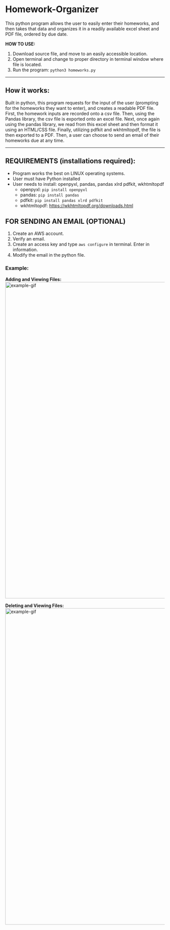 # Homework-Organizer
This python program allows the user to easily enter their homeworks, and then takes that data and organizes it in a readily available excel sheet and PDF file, ordered by due date.

**HOW TO USE:**
1. Download source file, and move to an easily accessible location.
2. Open terminal and change to proper directory in terminal window where file is located.
3. Run the program: `python3 homeworks.py`

---

## How it works:
Built in python, this program requests for the input of the user (prompting for the homeworks they want to enter), and creates a readable PDF file. First, the homework inputs are recorded onto a csv file. Then, using the Pandas library, the csv file is exported onto an excel file. Next, once again using the pandas library, we read from this excel sheet and then format it using an HTML/CSS file. Finally, utilizing pdfkit and wkhtmltopdf, the file is then exported to a PDF. Then, a user can choose to send an email of their homeworks due at any time.

---

## REQUIREMENTS (installations required):
- Program works the best on LINUX operating systems.
- User must have Python installed
- User needs to install: openpyxl, pandas, pandas xlrd pdfkit, wkhtmltopdf
  - openpyxl: `pip install openpyxl`
  - pandas: `pip install pandas`
  - pdfkit: `pip install pandas xlrd pdfkit`
  - wkhtmltopdf: https://wkhtmltopdf.org/downloads.html

## FOR SENDING AN EMAIL (OPTIONAL)
1. Create an AWS account.
2. Verify an email.
3. Create an access key and type `aws configure` in terminal. Enter in information.
4. Modify the email in the python file.

### Example:
**Adding and Viewing Files:**
<img src="http://g.recordit.co/7s5Jn5s5eG.gif" width="1000" alt="example-gif"/>

**Deleting and Viewing Files:**
<img src="http://g.recordit.co/Xvsb5Dv8XG.gif" width="1000" alt="example-gif"/>
